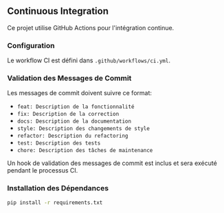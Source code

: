 ## Continuous Integration

Ce projet utilise GitHub Actions pour l'intégration continue.

### Configuration

Le workflow CI est défini dans `.github/workflows/ci.yml`.

### Validation des Messages de Commit

Les messages de commit doivent suivre ce format:
- `feat: Description de la fonctionnalité`
- `fix: Description de la correction`
- `docs: Description de la documentation`
- `style: Description des changements de style`
- `refactor: Description du refactoring`
- `test: Description des tests`
- `chore: Description des tâches de maintenance`

Un hook de validation des messages de commit est inclus et sera exécuté pendant le processus CI.

### Installation des Dépendances

```sh
pip install -r requirements.txt

